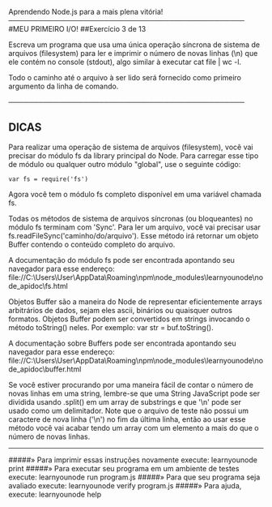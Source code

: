 
 Aprendendo Node.js para a mais plena vitória!
───────────────────────────────────────────────
 #MEU PRIMEIRO I/O!
 ##Exercício 3 de 13

Escreva um programa que usa uma única operação síncrona de sistema de arquivos (filesystem) para ler e imprimir o número de novas linhas (\n) que ele contém no console (stdout), algo similar à executar cat file | wc -l.

Todo o caminho até o arquivo à ser lido será fornecido como primeiro argumento da linha de comando.

───────────────────────────────────────────────

## DICAS

Para realizar uma operação de sistema de arquivos (filesystem), você vai precisar do módulo fs da library principal do Node. Para carregar esse tipo de módulo ou qualquer outro módulo "global", use o seguinte código:

    var fs = require('fs')

Agora você tem o módulo fs completo disponível em uma variável chamada fs.

Todas os métodos de sistema de arquivos síncronas (ou bloqueantes) no módulo fs terminam com 'Sync'. Para ler um arquivo, você vai precisar usar fs.readFileSync('caminho/do/arquivo'). Esse método irá retornar um objeto Buffer contendo o conteúdo completo do arquivo.

A documentação do módulo fs pode ser encontrada apontando seu navegador para esse endereço:
  file://C:\Users\User\AppData\Roaming\npm\node_modules\learnyounode\node_apidoc\fs.html

Objetos Buffer são a maneira do Node de representar eficientemente arrays arbitrários de dados, sejam eles ascii, binários ou quaisquer outros formatos. Objetos Buffer podem ser convertidos em strings invocando o método toString() neles. Por exemplo: var str = buf.toString().

A documentação sobre Buffers pode ser encontrada apontando seu navegador para esse endereço:
  file://C:\Users\User\AppData\Roaming\npm\node_modules\learnyounode\node_apidoc\buffer.html

Se você estiver procurando por uma maneira fácil de contar o número de novas linhas em uma string, lembre-se que uma String JavaScript pode ser dividida usando .split() em um array de substrings e que '\n' pode ser usado como um delimitador. Note que o arquivo de teste não possui um caractere de nova linha ('\n') no fim da última linha, então ao usar esse método você vai acabar tendo um array com um elemento a mais do que o número de novas linhas.

-------------------------------------------------------------------------------

 #####» Para imprimir essas instruções novamente execute: learnyounode print
 #####» Para executar seu programa em um ambiente de testes execute: learnyounode run program.js
 #####» Para que seu programa seja avaliado execute: learnyounode verify program.js
 #####» Para ajuda, execute: learnyounode help
